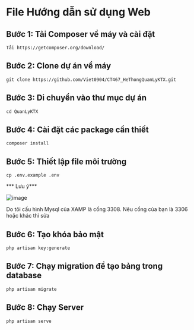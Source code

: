 # File Hướng dẫn sử dụng Web
## Bước 1: Tải Composer về máy và cài đặt
`Tải https://getcomposer.org/download/`
## Bước 2: Clone dự án về máy 
`git clone https://github.com/Viet0904/CT467_HeThongQuanLyKTX.git`
## Bước 3: Di chuyển vào thư mục dự án
`cd QuanLyKTX` 
## Bước 4: Cài đặt các package cần thiết
`composer install`
## Bước 5: Thiết lập file môi trường
`cp .env.example .env`
<p> *** Lưu ý*** </p>

![image](https://github.com/user-attachments/assets/04d378b1-5084-4d43-9d84-8f2db616afd8)
<p> Do tôi cấu hình Mysql của XAMP là cổng 3308. Nêu cổng của bạn là 3306 hoặc khác thì sửa </p>

## Bước 6: Tạo khóa bảo mật
`php artisan key:generate`
## Bước 7: Chạy migration để tạo bảng trong database
`php artisan migrate`
## Bước 8: Chạy Server
`php artisan serve`



